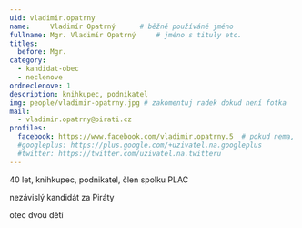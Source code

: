 ```yaml
---
uid: vladimir.opatrny
name:     Vladimír Opatrný   	# běžně používáné jméno
fullname: Mgr. Vladimír Opatrný   	# jméno s tituly etc.
titles:
  before: Mgr.
category:
  - kandidat-obec
  - neclenove
ordneclenove: 1
description: knihkupec, podnikatel
img: people/vladimir-opatrny.jpg # zakomentuj radek dokud není fotka
mail:
  - vladimir.opatrny@pirati.cz
profiles:
  facebook: https://www.facebook.com/vladimir.opatrny.5  # pokud nema, staci smazat tuto radku
  #googleplus: https://plus.google.com/+uzivatel.na.googleplus
  #twitter: https://twitter.com/uzivatel.na.twitteru
---
```


40 let, knihkupec, podnikatel, člen spolku PLAC

nezávislý kandidát za Piráty

otec dvou dětí
